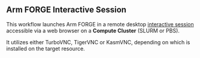## Arm FORGE Interactive Session
This workflow launches Arm FORGE in a remote desktop [interactive session](https://github.com/parallelworks/interactive_session/blob/main/README-v3.md) accessible via a web browser on a **Compute Cluster** (SLURM or PBS).

It utilizes either TurboVNC, TigerVNC or KasmVNC, depending on which is installed on the target resource.


